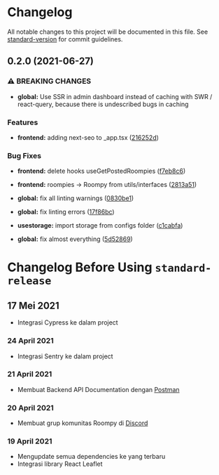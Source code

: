 # Changelog

All notable changes to this project will be documented in this file. See [standard-version](https://github.com/conventional-changelog/standard-version) for commit guidelines.

## 0.2.0 (2021-06-27)


### ⚠ BREAKING CHANGES

* **global:** Use SSR in admin dashboard instead of caching with SWR / react-query, because there
is undescribed bugs in caching

### Features

* **frontend:** adding next-seo to _app.tsx ([216252d](https://github.com/rifandani/roompy-web/commits/216252dceffb30019c96cea0b9f2687a8067d0f3))


### Bug Fixes

* **frontend:** delete hooks useGetPostedRoompies ([f7eb8c6](https://github.com/rifandani/roompy-web/commits/f7eb8c69c5b505f273d0f8f21092ef42b53bea41))
* **frontend:** roompies -> Roompy from utils/interfaces ([2813a51](https://github.com/rifandani/roompy-web/commits/2813a51a4ea68397bdfb09b31418660e4a10f5ae))
* **global:** fix all linting warnings ([0830be1](https://github.com/rifandani/roompy-web/commits/0830be175ae0fff047e87eecc26e9ea31dd5d9ac))
* **global:** fix linting errors ([17f86bc](https://github.com/rifandani/roompy-web/commits/17f86bc52f4ee63f04bedfbc50511a6a318dd2c7))
* **usestorage:** import storage from configs folder ([c1cabfa](https://github.com/rifandani/roompy-web/commits/c1cabfab4fb9f75a5cb070a09e91577f19a17948))


* **global:** fix almost everything ([5d52869](https://github.com/rifandani/roompy-web/commits/5d528698af08eca724b0a1af38b04a48bb6f1dbd))

# Changelog Before Using `standard-release`

## 17 Mei 2021

- Integrasi Cypress ke dalam project

### 24 April 2021

- Integrasi Sentry ke dalam project

### 21 April 2021

- Membuat Backend API Documentation dengan [Postman](https://documenter.getpostman.com/view/10894618/TzJvcbk3)

### 20 April 2021

- Membuat grup komunitas Roompy di [Discord](https://discord.gg/NZYu9K7dJf)

### 19 April 2021

- Mengupdate semua dependencies ke yang terbaru
- Integrasi library React Leaflet

